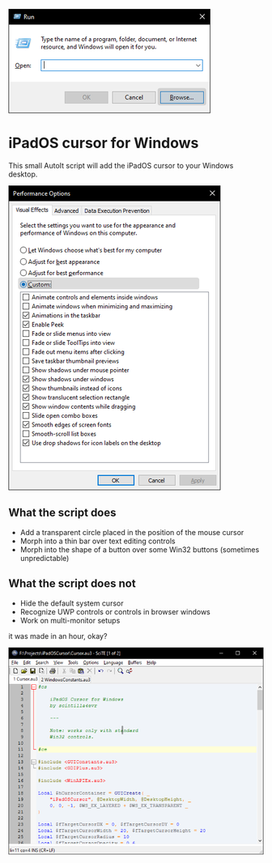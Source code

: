 ![](images/run.png)
# iPadOS cursor for Windows

This small AutoIt script will add the iPadOS cursor to your Windows desktop.

![](images/opt.png)
## What the script **does**

* Add a transparent circle placed in the position of the mouse cursor
* Morph into a thin bar over text editing controls
* Morph into the shape of a button over some Win32 buttons (sometimes unpredictable)

## What the script **does not**

* Hide the default system cursor
* Recognize UWP controls or controls in browser windows
* Work on multi-monitor setups

it was made in an hour, okay?

![](images/scite.png)
